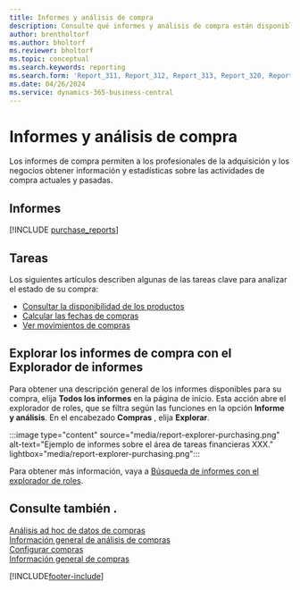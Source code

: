 ```yaml
---
title: Informes y análisis de compra
description: Consulte qué informes y análisis de compra están disponibles en la versión estándar de Business Central para que pueda realizar un seguimiento de su negocio.
author: brentholtorf
ms.author: bholtorf
ms.reviewer: bholtorf
ms.topic: conceptual
ms.search.keywords: reporting
ms.search.form: 'Report_311, Report_312, Report_313, Report_320, Report_709, Report_707, Report_709, Report_714, Report_716, Report_720'
ms.date: 04/26/2024
ms.service: dynamics-365-business-central
---
```

# Informes y análisis de compra

Los informes de compra permiten a los profesionales de la adquisición y los negocios obtener información y estadísticas sobre las actividades de compra actuales y pasadas.  

## Informes

[!INCLUDE [purchase_reports](includes/purchase-reports-include.md)]

## Tareas

Los siguientes artículos describen algunas de las tareas clave para analizar el estado de su compra:

- [Consultar la disponibilidad de los productos](inventory-how-availability-overview.md)  
- [Calcular las fechas de compras](purchasing-date-calculation-for-purchases.md)
- [Ver movimientos de compras](purchasing-how-record-purchases.md#viewing-ledger-entries)

## Explorar los informes de compra con el Explorador de informes

Para obtener una descripción general de los informes disponibles para su compra, elija **Todos los informes** en la página de inicio. Esta acción abre el explorador de roles, que se filtra según las funciones en la opción **Informe y análisis**. En el encabezado **Compras** , elija **Explorar**.

:::image type="content" source="media/report-explorer-purchasing.png" alt-text="Ejemplo de informes sobre el área de tareas financieras XXX." lightbox="media/report-explorer-purchasing.png":::

Para obtener más información, vaya a [Búsqueda de informes con el explorador de roles](ui-role-explorer.md). 

## Consulte también .

[Análisis ad hoc de datos de compras](ad-hoc-analysis-purchasing.md)  
[Información general de análisis de compras](purchasing-analytics-overview.md)   
[Configurar compras](purchasing-setup-purchasing.md)  
[Información general de compras](purchasing-manage-purchasing.md)  

[!INCLUDE[footer-include](includes/footer-banner.md)]

